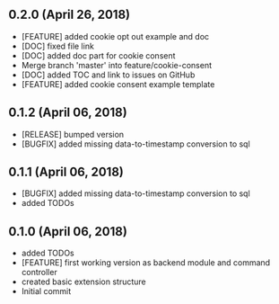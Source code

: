 ## 0.2.0 (April 26, 2018)
  - [FEATURE] added cookie opt out example and doc
  - [DOC] fixed file link
  - [DOC] added doc part for cookie consent
  - Merge branch 'master' into feature/cookie-consent
  - [DOC] added TOC and link to issues on GitHub
  - [FEATURE] added cookie consent example template

## 0.1.2 (April 06, 2018)
  - [RELEASE] bumped version
  - [BUGFIX] added missing data-to-timestamp conversion to sql

## 0.1.1 (April 06, 2018)
  - [BUGFIX] added missing data-to-timestamp conversion to sql
  - added TODOs

## 0.1.0 (April 06, 2018)
  - added TODOs
  - [FEATURE] first working version as backend module and command controller
  - created basic extension structure
  - Initial commit

